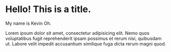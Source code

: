 # Hello! This is a title.

My name is Kevin Oh.

Lorem ipsum dolor sit amet, consectetur adipisicing elit. Nemo quos voluptatibus fugit reprehenderit ipsam possimus et rerum nisi, quibusdam ut. Labore velit impedit accusantium similique fuga dicta rerum magni quod.